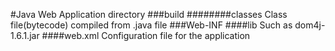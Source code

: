 #Java Web Application directory
###build
########classes
Class file(bytecode) compiled from .java file
###Web-INF
####lib
Such as dom4j-1.6.1.jar
####web.xml
Configuration file for the application